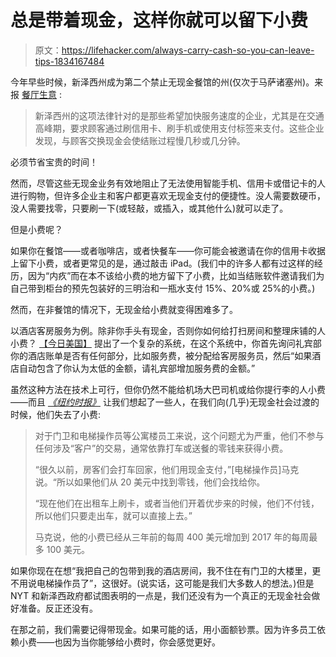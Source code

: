 # 总是带着现金，这样你就可以留下小费

> 原文：<https://lifehacker.com/always-carry-cash-so-you-can-leave-tips-1834167484>

今年早些时候，新泽西州成为第二个禁止无现金餐馆的州(仅次于马萨诸塞州)。来报 [餐厅生意](https://www.restaurantbusinessonline.com/operations/nj-becomes-2nd-state-ban-cashless-restaurants) :

> 新泽西州的这项法律针对的是那些希望加快服务速度的企业，尤其是在交通高峰期，要求顾客通过刷信用卡、刷手机或使用支付标签来支付。这些企业发现，与顾客交换现金会使结账过程慢几秒或几分钟。



必须节省宝贵的时间！

然而，尽管这些无现金业务有效地阻止了无法使用智能手机、信用卡或借记卡的人进行购物，但许多企业主和客户都更喜欢无现金支付的便捷性。没人需要数硬币，没人需要找零，只要刷一下(或轻敲，或插入，或其他什么)就可以走了。

但是小费呢？

如果你在餐馆——或者咖啡店，或者快餐车——你可能会被邀请在你的信用卡收据上留下小费，或者更常见的是，通过敲击 iPad。(我们中的许多人都有过这样的经历，因为“内疚”而在本不该给小费的地方留下了小费，比如当结账软件邀请我们为自己带到柜台的预先包装好的三明治和一瓶水支付 15%、20%或 25%的小费。)

然而，在非餐馆的情况下，无现金给小费就变得困难多了。

以酒店客房服务为例。除非你手头有现金，否则你如何给打扫房间和整理床铺的人小费？ [【今日美国】](https://traveltips.usatoday.com/adding-tip-hotel-bill-housekeeping-14467.html) 提出了一个复杂的系统，在这个系统中，你首先询问礼宾部你的酒店账单是否有任何部分，比如服务费，被分配给客房服务员，然后“如果酒店自动包含了你认为太低的金额，请礼宾部增加服务费的金额。”

虽然这种方法在技术上可行，但你仍然不能给机场大巴司机或给你提行李的人小费——而且 [*《纽约时报》*](https://www.nytimes.com/2017/12/18/style/seasonal-tips-cash-free-payments.html) 让我们想起了一些人，在我们向(几乎)无现金社会过渡的时候，他们失去了小费:

> 对于门卫和电梯操作员等公寓楼员工来说，这个问题尤为严重，他们不参与任何涉及“客户”的交易，通常依靠打车或送餐的零钱来获得小费。
> 
> “很久以前，房客们会打车回家，他们用现金支付，”[电梯操作员]马克说。“所以如果他们从 20 美元中找到零钱，他们会找给你。
> 
> “现在他们在出租车上刷卡，或者当他们开着优步来的时候，他们不付钱，所以他们只要走出车，就可以直接上去。”
> 
> 马克说，他的小费已经从三年前的每周 400 美元增加到 2017 年的每周最多 100 美元。

如果你现在在想“我把自己的包带到我的酒店房间，我不住在有门卫的大楼里，更不用说电梯操作员了”，这很好。(说实话，这可能是我们大多数人的想法。)但是 NYT 和新泽西政府都试图表明的一点是，我们还没有为一个真正的无现金社会做好准备。反正还没有。

在那之前，我们需要记得带现金。如果可能的话，用小面额钞票。因为许多员工依赖小费——也因为当你能够给小费时，你会感觉更好。